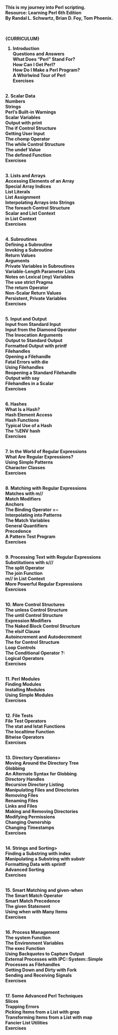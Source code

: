 <b>This is my journey into Perl scripting.<b><br>
Resource: Learning Perl 6th Edition<br>
By Randal L. Schwartz, Brian D. Foy, Tom Phoenix.<br>
<br><br>

<b>{CURRICULUM}</b>
1. Introduction<br>
Questions and Answers<br>
What Does “Perl” Stand For?<br>
How Can I Get Perl?<br>
How Do I Make a Perl Program?<br>
A Whirlwind Tour of Perl<br>
Exercises<br><br>

<b>2. Scalar Data</b><br>
Numbers<br>
Strings<br>
Perl’s Built-in Warnings<br>
Scalar Variables<br>
Output with print<br>
The if Control Structure<br>
Getting User Input<br>
The chomp Operator<br>
The while Control Structure<br>
The undef Value<br>
The defined Function<br>
Exercises<br><br>

<b>3. Lists and Arrays</b><br>
Accessing Elements of an Array<br>
Special Array Indices<br>
List Literals<br>
List Assignment<br>
Interpolating Arrays into Strings<br>
The foreach Control Structure<br>
Scalar and List Context<br>
<STDIN> in List Context<br>
Exercises<br><br>

<b>4. Subroutines</b><br>
Defining a Subroutine<br>
Invoking a Subroutine<br>
Return Values<br>
Arguments<br>
Private Variables in Subroutines<br>
Variable-Length Parameter Lists<br>
Notes on Lexical (my) Variables<br>
The use strict Pragma<br>
The return Operator<br>
Non-Scalar Return Values<br>
Persistent, Private Variables<br>
Exercises<br><br>

<b>5. Input and Output</b><br>
Input from Standard Input<br>
Input from the Diamond Operator<br>
The Invocation Arguments<br>
Output to Standard Output<br>
Formatted Output with printf<br>
Filehandles<br>
Opening a Filehandle<br>
Fatal Errors with die<br>
Using Filehandles<br>
Reopening a Standard Filehandle<br>
Output with say<br>
Filehandles in a Scalar<br>
Exercises<br><br>

<b>6. Hashes</b><br>
What Is a Hash?<br>
Hash Element Access<br>
Hash Functions<br>
Typical Use of a Hash<br>
The %ENV hash<br>
Exercises<br><br>

<b>7. In the World of Regular Expressions</b><br>
What Are Regular Expressions?<br>
Using Simple Patterns<br>
Character Classes<br>
Exercises<br><br>

<b>8. Matching with Regular Expressions</b><br>
Matches with m//<br>
Match Modifiers<br>
Anchors<br>
The Binding Operator =~<br>
Interpolating into Patterns<br>
The Match Variables<br>
General Quantifiers<br>
Precedence<br>
A Pattern Test Program<br>
Exercises<br><br>

<b>9. Processing Text with Regular Expressions</b><br>
Substitutions with s///<br>
The split Operator<br>
The join Function<br>
m// in List Context<br>
More Powerful Regular Expressions<br>
Exercises<br><br>

<b>10. More Control Structures</b><br>
The unless Control Structure<br>
The until Control Structure<br>
Expression Modifiers<br>
The Naked Block Control Structure<br>
The elsif Clause<br>
Autoincrement and Autodecrement<br>
The for Control Structure<br>
Loop Controls<br>
The Conditional Operator ?:<br>
Logical Operators<br>
Exercises<br><br>

<b>11. Perl Modules</b><br>
Finding Modules<br>
Installing Modules<br>
Using Simple Modules<br>
Exercises<br><br>

<b>12. File Tests</b><br>
File Test Operators<br>
The stat and lstat Functions<br>
The localtime Function<br>
Bitwise Operators<br>
Exercises<br><br>

<b>13. Directory Operations</b>><br>
Moving Around the Directory Tree<br>
Globbing<br>
An Alternate Syntax for Globbing<br>
Directory Handles<br>
Recursive Directory Listing<br>
Manipulating Files and Directories<br>
Removing Files<br>
Renaming Files<br>
Links and Files<br>
Making and Removing Directories<br>
Modifying Permissions<br>
Changing Ownership<br>
Changing Timestamps<br>
Exercises<br><br>

<b>14. Strings and Sorting</b>><br>
Finding a Substring with index<br>
Manipulating a Substring with substr<br>
Formatting Data with sprintf<br>
Advanced Sorting<br>
Exercises<br><br>

<b>15. Smart Matching and given-when</b><br>
The Smart Match Operator<br>
Smart Match Precedence<br>
The given Statement<br>
Using when with Many Items<br>
Exercises<br><br>

<b>16. Process Management</b><br>
The system Function<br>
The Environment Variables<br>
The exec Function<br>
Using Backquotes to Capture Output<br>
External Processes with IPC::System::Simple<br>
Processes as Filehandles<br>
Getting Down and Dirty with Fork<br>
Sending and Receiving Signals<br>
Exercises<br><br>

<b>17. Some Advanced Perl Techniques</b><br>
Slices<br>
Trapping Errors<br>
Picking Items from a List with grep<br>
Transforming Items from a List with map<br>
Fancier List Utilities<br>
Exercises<br>
